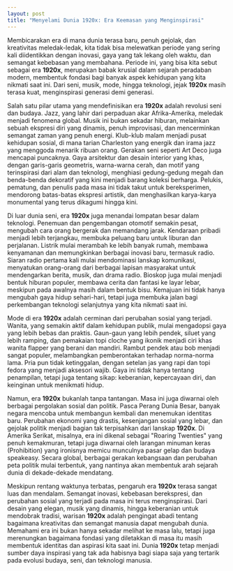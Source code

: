 ```yaml
---
layout: post
title: "Menyelami Dunia 1920x: Era Keemasan yang Menginspirasi"
---
```


Membicarakan era di mana dunia terasa baru, penuh gejolak, dan kreativitas meledak-ledak, kita tidak bisa melewatkan periode yang sering kali diidentikkan dengan inovasi, gaya yang tak lekang oleh waktu, dan semangat kebebasan yang membahana. Periode ini, yang bisa kita sebut sebagai era **1920x**, merupakan babak krusial dalam sejarah peradaban modern, membentuk fondasi bagi banyak aspek kehidupan yang kita nikmati saat ini. Dari seni, musik, mode, hingga teknologi, jejak **1920x** masih terasa kuat, menginspirasi generasi demi generasi.

Salah satu pilar utama yang mendefinisikan era **1920x** adalah revolusi seni dan budaya. Jazz, yang lahir dari perpaduan akar Afrika-Amerika, meledak menjadi fenomena global. Musik ini bukan sekadar hiburan, melainkan sebuah ekspresi diri yang dinamis, penuh improvisasi, dan mencerminkan semangat zaman yang penuh energi. Klub-klub malam menjadi pusat kehidupan sosial, di mana tarian Charleston yang energik dan irama jazz yang menggoda menarik ribuan orang. Gerakan seni seperti Art Deco juga mencapai puncaknya. Gaya arsitektur dan desain interior yang khas, dengan garis-garis geometris, warna-warna cerah, dan motif yang terinspirasi dari alam dan teknologi, menghiasi gedung-gedung megah dan benda-benda dekoratif yang kini menjadi barang koleksi berharga. Pelukis, pematung, dan penulis pada masa ini tidak takut untuk bereksperimen, mendorong batas-batas ekspresi artistik, dan menghasilkan karya-karya monumental yang terus dikagumi hingga kini.

Di luar dunia seni, era **1920x** juga menandai lompatan besar dalam teknologi. Penemuan dan pengembangan otomotif semakin pesat, mengubah cara orang bergerak dan memandang jarak. Kendaraan pribadi menjadi lebih terjangkau, membuka peluang baru untuk liburan dan perjalanan. Listrik mulai merambah ke lebih banyak rumah, membawa kenyamanan dan memungkinkan berbagai inovasi baru, termasuk radio. Siaran radio pertama kali mulai mendominasi lanskap komunikasi, menyatukan orang-orang dari berbagai lapisan masyarakat untuk mendengarkan berita, musik, dan drama radio. Bioskop juga mulai menjadi bentuk hiburan populer, membawa cerita dan fantasi ke layar lebar, meskipun pada awalnya masih dalam bentuk bisu. Kemajuan ini tidak hanya mengubah gaya hidup sehari-hari, tetapi juga membuka jalan bagi perkembangan teknologi selanjutnya yang kita nikmati saat ini.

Mode di era **1920x** adalah cerminan dari perubahan sosial yang terjadi. Wanita, yang semakin aktif dalam kehidupan publik, mulai mengadopsi gaya yang lebih bebas dan praktis. Gaun-gaun yang lebih pendek, siluet yang lebih ramping, dan pemakaian topi cloche yang ikonik menjadi ciri khas wanita flapper yang berani dan mandiri. Rambut pendek atau bob menjadi sangat populer, melambangkan pemberontakan terhadap norma-norma lama. Pria pun tidak ketinggalan, dengan setelan jas yang rapi dan topi fedora yang menjadi aksesori wajib. Gaya ini tidak hanya tentang penampilan, tetapi juga tentang sikap: keberanian, kepercayaan diri, dan keinginan untuk menikmati hidup.

Namun, era **1920x** bukanlah tanpa tantangan. Masa ini juga diwarnai oleh berbagai pergolakan sosial dan politik. Pasca Perang Dunia Besar, banyak negara mencoba untuk membangun kembali dan menemukan identitas baru. Perubahan ekonomi yang drastis, kesenjangan sosial yang lebar, dan gejolak politik menjadi bagian tak terpisahkan dari lanskap **1920x**. Di Amerika Serikat, misalnya, era ini dikenal sebagai "Roaring Twenties" yang penuh kemakmuran, tetapi juga diwarnai oleh larangan minuman keras (Prohibition) yang ironisnya memicu munculnya pasar gelap dan budaya speakeasy. Secara global, berbagai gerakan kebangsaan dan perubahan peta politik mulai terbentuk, yang nantinya akan membentuk arah sejarah dunia di dekade-dekade mendatang.

Meskipun rentang waktunya terbatas, pengaruh era **1920x** terasa sangat luas dan mendalam. Semangat inovasi, kebebasan berekspresi, dan perubahan sosial yang terjadi pada masa ini terus menginspirasi. Dari desain yang elegan, musik yang dinamis, hingga keberanian untuk mendobrak tradisi, warisan **1920x** adalah pengingat abadi tentang bagaimana kreativitas dan semangat manusia dapat mengubah dunia. Memahami era ini bukan hanya sekadar melihat ke masa lalu, tetapi juga merenungkan bagaimana fondasi yang diletakkan di masa itu masih membentuk identitas dan aspirasi kita saat ini. Dunia **1920x** tetap menjadi sumber daya inspirasi yang tak ada habisnya bagi siapa saja yang tertarik pada evolusi budaya, seni, dan teknologi manusia.
